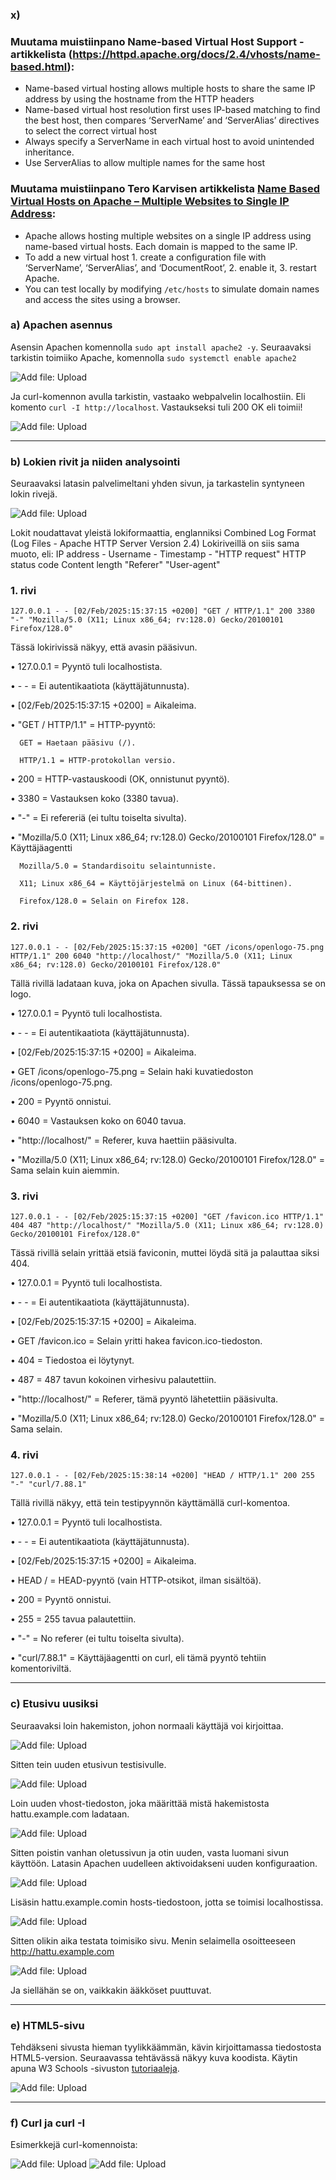 ### x) 
### Muutama muistiinpano Name-based Virtual Host Support -artikkelista (https://httpd.apache.org/docs/2.4/vhosts/name-based.html):

- Name-based virtual hosting allows multiple hosts to share the same IP address by using the hostname from the HTTP headers
- Name-based virtual host resolution first uses IP-based matching to find the best host, then compares ‘ServerName’ and ‘ServerAlias’ directives to select the correct virtual host 
- Always specify a ServerName in each virtual host to avoid unintended inheritance.
- Use ServerAlias to allow multiple names for the same host

### Muutama muistiinpano Tero Karvisen artikkelista [Name Based Virtual Hosts on Apache – Multiple Websites to Single IP Address](https://terokarvinen.com/2018/04/10/name-based-virtual-hosts-on-apache-multiple-websites-to-single-ip-address/):

- Apache allows hosting multiple websites on a single IP address using name-based virtual hosts. Each domain is mapped to the same IP.
- To add a new virtual host 1. create a configuration file with ‘ServerName’, ‘ServerAlias’, and ‘DocumentRoot’, 2. enable it, 3. restart Apache.
- You can test locally by modifying `/etc/hosts` to simulate domain names and access the sites using a browser.

### a)	Apachen asennus

Asensin Apachen komennolla `sudo apt install apache2 -y`. Seuraavaksi tarkistin toimiiko Apache, komennolla `sudo systemctl enable apache2`

![Add file: Upload](Picture1.png) 

Ja curl-komennon avulla tarkistin, vastaako webpalvelin localhostiin. Eli komento `curl -I http://localhost`. Vastaukseksi tuli 200 OK eli toimii!

![Add file: Upload](Picture2.png) 

---

### b)	Lokien rivit ja niiden analysointi

Seuraavaksi latasin palvelimeltani yhden sivun, ja tarkastelin syntyneen lokin rivejä. 

![Add file: Upload](Picture3.png) 

Lokit noudattavat yleistä lokiformaattia, englanniksi Combined Log Format (Log Files - Apache HTTP Server Version 2.4) Lokiriveillä on siis sama muoto, eli:
IP address - Username - Timestamp - "HTTP request" HTTP status code Content length "Referer" "User-agent"

### 1. rivi

`127.0.0.1 - - [02/Feb/2025:15:37:15 +0200] "GET / HTTP/1.1" 200 3380 "-" "Mozilla/5.0 (X11; Linux x86_64; rv:128.0) Gecko/20100101 Firefox/128.0"`

Tässä lokirivissä näkyy, että avasin pääsivun.

• 127.0.0.1 = Pyyntö tuli localhostista.

• - - = Ei autentikaatiota (käyttäjätunnusta).

• [02/Feb/2025:15:37:15 +0200] = Aikaleima.

• "GET / HTTP/1.1" = HTTP-pyyntö:

      GET = Haetaan pääsivu (/).
      
      HTTP/1.1 = HTTP-protokollan versio.
  
• 200 = HTTP-vastauskoodi (OK, onnistunut pyyntö).

• 3380 = Vastauksen koko (3380 tavua).

• "-" = Ei refereriä (ei tultu toiselta sivulta).

• "Mozilla/5.0 (X11; Linux x86_64; rv:128.0) Gecko/20100101 Firefox/128.0" = Käyttäjäagentti

      Mozilla/5.0 = Standardisoitu selaintunniste.
      
      X11; Linux x86_64 = Käyttöjärjestelmä on Linux (64-bittinen).
      
      Firefox/128.0 = Selain on Firefox 128.

### 2. rivi

`127.0.0.1 - - [02/Feb/2025:15:37:15 +0200] "GET /icons/openlogo-75.png HTTP/1.1" 200 6040 "http://localhost/" "Mozilla/5.0 (X11; Linux x86_64; rv:128.0) Gecko/20100101 Firefox/128.0"`

Tällä rivillä ladataan kuva, joka on Apachen sivulla. Tässä tapauksessa se on logo. 

• 127.0.0.1 = Pyyntö tuli localhostista.

• - - = Ei autentikaatiota (käyttäjätunnusta).

• [02/Feb/2025:15:37:15 +0200] = Aikaleima.

• GET /icons/openlogo-75.png = Selain haki kuvatiedoston /icons/openlogo-75.png.

• 200 = Pyyntö onnistui.

• 6040 = Vastauksen koko on 6040 tavua.

• "http://localhost/" = Referer, kuva haettiin pääsivulta.

• "Mozilla/5.0 (X11; Linux x86_64; rv:128.0) Gecko/20100101 Firefox/128.0" = Sama selain kuin aiemmin.

### 3. rivi

`127.0.0.1 - - [02/Feb/2025:15:37:15 +0200] "GET /favicon.ico HTTP/1.1" 404 487 "http://localhost/" "Mozilla/5.0 (X11; Linux x86_64; rv:128.0) Gecko/20100101 Firefox/128.0"`

Tässä rivillä selain yrittää etsiä faviconin, muttei löydä sitä ja palauttaa siksi 404. 

• 127.0.0.1 = Pyyntö tuli localhostista.

• - - = Ei autentikaatiota (käyttäjätunnusta).

• [02/Feb/2025:15:37:15 +0200] = Aikaleima.

• GET /favicon.ico = Selain yritti hakea favicon.ico-tiedoston.

• 404 = Tiedostoa ei löytynyt.

• 487 = 487 tavun kokoinen virhesivu palautettiin.

• "http://localhost/" = Referer, tämä pyyntö lähetettiin pääsivulta.

• "Mozilla/5.0 (X11; Linux x86_64; rv:128.0) Gecko/20100101 Firefox/128.0" = Sama selain.

### 4. rivi

`127.0.0.1 - - [02/Feb/2025:15:38:14 +0200] "HEAD / HTTP/1.1" 200 255 "-" "curl/7.88.1"`

Tällä rivillä näkyy, että tein testipyynnön käyttämällä curl-komentoa.

• 127.0.0.1 = Pyyntö tuli localhostista.

• - - = Ei autentikaatiota (käyttäjätunnusta).

• [02/Feb/2025:15:37:15 +0200] = Aikaleima.

• HEAD / = HEAD-pyyntö (vain HTTP-otsikot, ilman sisältöä).

• 200 = Pyyntö onnistui.

• 255 = 255 tavua palautettiin.

• "-" = No referer (ei tultu toiselta sivulta).

• "curl/7.88.1" = Käyttäjäagentti on curl, eli tämä pyyntö tehtiin komentoriviltä.

---

### c) Etusivu uusiksi

Seuraavaksi loin hakemiston, johon normaali käyttäjä voi kirjoittaa.

![Add file: Upload](Picture4.png) 

Sitten tein uuden etusivun testisivulle.

![Add file: Upload](Picture5.png) 

Loin uuden vhost-tiedoston, joka määrittää mistä hakemistosta hattu.example.com ladataan.

![Add file: Upload](Picture6.png) 

Sitten poistin vanhan oletussivun ja otin uuden, vasta luomani sivun käyttöön. Latasin Apachen uudelleen aktivoidakseni uuden konfiguraation.

![Add file: Upload](Picture7.png) 

Lisäsin hattu.example.comin hosts-tiedostoon, jotta se toimisi localhostissa.

![Add file: Upload](Picture8.png) 

Sitten olikin aika testata toimisiko sivu. Menin selaimella osoitteeseen http://hattu.example.com

![Add file: Upload](Picture9.png) 

Ja siellähän se on, vaikkakin ääkköset puuttuvat.

---

### e) HTML5-sivu

Tehdäkseni sivusta hieman tyylikkäämmän, kävin kirjoittamassa tiedostosta HTML5-version. Seuraavassa tehtävässä näkyy kuva koodista. Käytin apuna W3 Schools -sivuston [tutoriaaleja](https://www.w3schools.com/html/html_intro.asp).

![Add file: Upload](Picture10.png) 

---

### f) Curl ja curl -I

Esimerkkejä curl-komennoista: 

![Add file: Upload](Picture11.png) 
![Add file: Upload](Picture12.png) 

